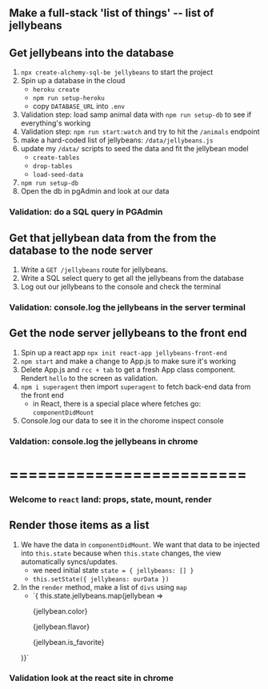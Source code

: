 ## Make a full-stack 'list of things' -- list of jellybeans

## Get jellybeans into the database
1) `npx create-alchemy-sql-be jellybeans` to start the project 
1) Spin up a database in the cloud
    - `heroku create`
    - `npm run setup-heroku`
    - copy `DATABASE_URL` into `.env`
1) Validation step: load samp animal data with `npm run setup-db` to see if everything's working
1) Validation step: `npm run start:watch` and try to hit the `/animals` endpoint
1) make a hard-coded list of jellybeans: `/data/jellybeans.js`
1) update my `/data/` scripts to seed the data and fit the jellybean model
    - `create-tables`
    - `drop-tables`
    - `load-seed-data`
1) `npm run setup-db`
1) Open the db in pgAdmin and look at our data

### Validation: do a SQL query in PGAdmin

## Get that jellybean data from the from the database to the node server
1) Write a `GET /jellybeans` route for jellybeans.
1) Write a SQL select query to get all the jellybeans from the database
1) Log out our jellybeans to the console and check the terminal

### Validation: console.log the jellybeans in the server terminal

## Get the node server jellybeans to the front end
1) Spin up a react app `npx init react-app jellybeans-front-end`
1) `npm start` and make a change to App.js to make sure it's working
1) Delete App.js and `rcc + tab` to get a fresh App class component. Rendert `hello` to the screen as validation.
1) `npm i superagent` then import `superagent` to fetch back-end data from the front end
    - in React, there is a special place where fetches go: `componentDidMount`
1) Console.log our data to see it in the chorome inspect console

### Valdation: console.log the jellybeans in chrome


=========================
=========================

### Welcome to `react` land: props, state, mount, render

## Render those items as a list
1) We have the data in `componentDidMount`. We want that data to be injected into `this.state` because when `this.state` changes, the view automatically syncs/updates. 
    - we need initial state `state = { jellybeans: [] }`
    - `this.setState({ jellybeans: ourData })`
1) In the `render` method, make a list of `divs` using `map`
    - `{ this.state.jellybeans.map(jellybean => <div>
        <p>{jellybean.color}</p>
        <p>{jellybean.flavor}</p>
        <p>{jellybean.is_favorite}</p>
    </div>)}`

### Validation look at the react site  in chrome